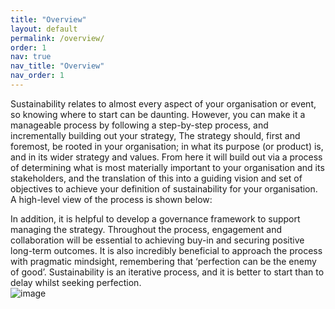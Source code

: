 ```yaml
---
title: "Overview"
layout: default
permalink: /overview/
order: 1
nav: true
nav_title: "Overview"
nav_order: 1
---
```


Sustainability relates to almost every aspect of your organisation or event, so knowing where to start can be daunting.  However, you can make it a manageable process by following a step-by-step process, and incrementally building out your strategy,
The strategy should, first and foremost, be rooted in your organisation; in what its purpose (or product) is, and in its wider strategy and values.   From here it will build out via a process of determining what is most materially important to your organisation and its stakeholders, and the translation of this into a guiding vision and set of objectives to achieve your definition of sustainability for your organisation. 
A high-level view of the process is shown below:
 
In addition, it is helpful to develop a governance framework to support managing the strategy.  Throughout the process, engagement and collaboration will be essential to achieving buy-in and securing positive long-term outcomes.  It is also incredibly beneficial to approach the process with pragmatic mindsight, remembering that ‘perfection can be the enemy of good’.  Sustainability is an iterative process, and it is better to start than to delay whilst seeking perfection.  
![image](https://github.com/user-attachments/assets/935679ab-5f5d-4dc2-a26c-dbd39e80cdcf)
